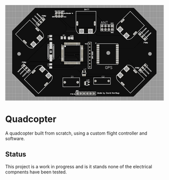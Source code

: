 ![board image](FlightController/board.PNG)

# Quadcopter
A quadcopter built from scratch, using a custom flight controller and software. 

## Status
This project is a work in progress and is it stands none of the electrical compnents have been tested.
